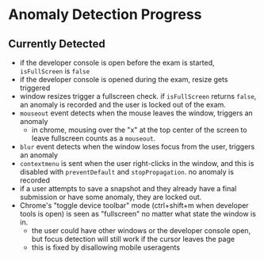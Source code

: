 # Anomaly Detection Progress

## Currently Detected
- if the developer console is open before the exam is started, `isFullScreen` is `false`
- if the developer console is opened during the exam, resize gets triggered
- window resizes trigger a fullscreen check. if `isFullScreen` returns `false`, an anomaly is recorded and the user is locked out of the exam.
- `mouseout` event detects when the mouse leaves the window, triggers an anomaly
  - in chrome, mousing over the "x" at the top center of the screen to leave fullscreen counts as a `mouseout`.
- `blur` event detects when the window loses focus from the user, triggers an anomaly
- `contextmenu` is sent when the user right-clicks in the window, and this is disabled with `preventDefault` and `stopPropagation`. no anomaly is recorded
- if a user attempts to save a snapshot and they already have a final submission or have some anomaly, they are locked out.
- Chrome's "toggle device toolbar" mode (ctrl+shift+m when developer tools is open) is seen as "fullscreen" no matter what state the window is in.
  - the user could have other windows or the developer console open, but focus detection will still work if the cursor leaves the page
  - this is fixed by disallowing mobile useragents
